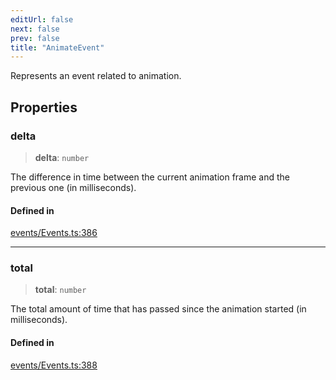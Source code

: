 ```yaml
---
editUrl: false
next: false
prev: false
title: "AnimateEvent"
---
```


Represents an event related to animation.

## Properties

### delta

> **delta**: `number`

The difference in time between the current animation frame and the previous one (in milliseconds).

#### Defined in

[events/Events.ts:386](https://github.com/luigidenora/three.ez/blob/57bd50835d7b63a4eed7f77bf46f98834d85a05c/src/events/Events.ts#L386)

***

### total

> **total**: `number`

The total amount of time that has passed since the animation started (in milliseconds).

#### Defined in

[events/Events.ts:388](https://github.com/luigidenora/three.ez/blob/57bd50835d7b63a4eed7f77bf46f98834d85a05c/src/events/Events.ts#L388)

